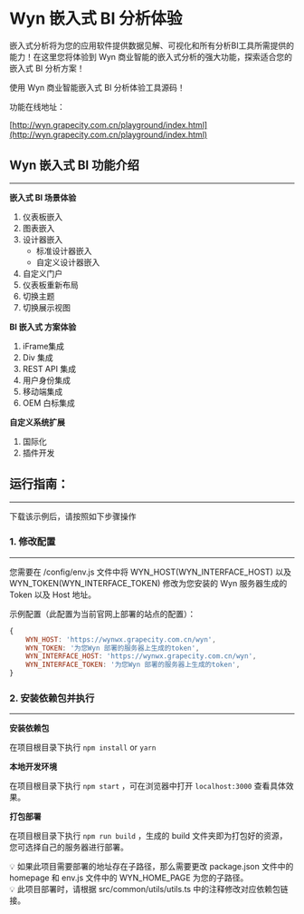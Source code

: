 # **Wyn 嵌入式 BI 分析体验**

嵌入式分析将为您的应用软件提供数据见解、可视化和所有分析BI工具所需提供的能力！在这里您将体验到 Wyn 商业智能的嵌入式分析的强大功能，探索适合您的嵌入式 BI 分析方案！

使用 Wyn 商业智能嵌入式 BI 分析体验工具源码！

功能在线地址：

[http://wyn.grapecity.com.cn/playground/index.html](http://wyn.grapecity.com.cn/playground/index.html)

## **Wyn 嵌入式 BI 功能介绍**

---

**嵌入式 BI 场景体验**

1. 仪表板嵌入
2. 图表嵌入
3. 设计器嵌入
    - 标准设计器嵌入
    - 自定义设计器嵌入
4. 自定义门户
5. 仪表板重新布局
6. 切换主题
7. 切换展示视图

**BI 嵌入式 方案体验**

1. iFrame集成
2. Div 集成
3. REST API 集成
4. 用户身份集成
5. 移动端集成
6. OEM 白标集成

**自定义系统扩展**

1. 国际化
2. 插件开发

## **运行指南：**

---

下载该示例后，请按照如下步骤操作

### 1. 修改配置

---

您需要在 /config/env.js 文件中将 WYN_HOST(WYN_INTERFACE_HOST) 以及 WYN_TOKEN(WYN_INTERFACE_TOKEN) 修改为您安装的 Wyn 服务器生成的 Token 以及 Host 地址。

示例配置（此配置为当前官网上部署的站点的配置）：

```jsx
{
    WYN_HOST: 'https://wynwx.grapecity.com.cn/wyn',
    WYN_TOKEN: '为您Wyn 部署的服务器上生成的token',
    WYN_INTERFACE_HOST: 'https://wynwx.grapecity.com.cn/wyn',
    WYN_INTERFACE_TOKEN: '为您Wyn 部署的服务器上生成的token',
}
```

### 2. 安装依赖包并执行

---

**安装依赖包**

在项目根目录下执行 `npm install`  or  `yarn`

**本地开发环境**

在项目根目录下执行  `npm start` ，可在浏览器中打开 `localhost:3000` 查看具体效果。

**打包部署**

在项目根目录下执行  `npm run build` ，生成的 build 文件夹即为打包好的资源，您可选择自己的服务器进行部署。

<aside>
💡 如果此项目需要部署的地址存在子路径，那么需要更改 package.json 文件中的 homepage 和 env.js 文件中的 WYN_HOME_PAGE 为您的子路径。

</aside>

<aside>
💡 此项目部署时，请根据 src/common/utils/utils.ts 中的注释修改对应依赖包链接。

</aside>